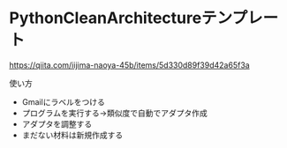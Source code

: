 # PythonCleanArchitectureテンプレート
https://qiita.com/iijima-naoya-45b/items/5d330d89f39d42a65f3a

使い方
- Gmailにラベルをつける
- プログラムを実行する→類似度で自動でアダプタ作成
- アダプタを調整する
- まだない材料は新規作成する

